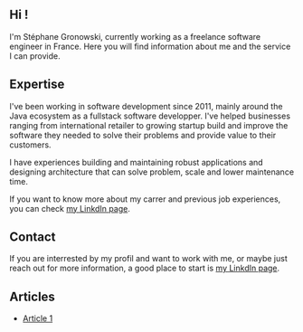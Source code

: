 ## Hi !

I'm Stéphane Gronowski, currently working as a freelance software engineer in France. Here you will find information about me and the service I can provide.

## Expertise

I've been working in software development since 2011, mainly around the Java ecosystem as a fullstack software developper. I've helped businesses ranging from international retailer to growing startup build and improve the software they needed to solve their problems and provide value to their customers.

I have experiences building and maintaining robust applications and designing architecture that can solve problem, scale and lower maintenance time.

If you want to know more about my carrer and previous job experiences, you can check [my LinkdIn page](https://www.linkedin.com/in/stéphane-gronowski-723510170/).


## Contact

If you are interrested by my profil and want to work with me, or maybe just reach out for more information, a good place to start is [my LinkdIn page](https://www.linkedin.com/in/stéphane-gronowski-723510170/).

## Articles

* [Article 1](./articles/article_1.md)
